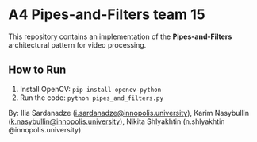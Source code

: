# A4 Pipes-and-Filters team 15

This repository contains an implementation of the **Pipes-and-Filters** architectural pattern for video processing. 
## How to Run
1. Install OpenCV: `pip install opencv-python`
2. Run the code: `python pipes_and_filters.py`

By: Ilia Sardanadze (i.sardanadze@innopolis.university), Karim Nasybullin (k.nasybullin@innopolis.university), Nikita Shlyakhtin (n.shlyakhtin @innopolis.university)
